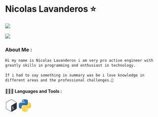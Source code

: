
# Nicolas Lavanderos :star:
  
  [<img src="https://img.icons8.com/color/48/000000/linkedin.png" width="3.5%"/>](https://www.linkedin.com/in/nicol%C3%A1s-lavanderos-flores-31779118b/)
  
  [<img src="https://img.icons8.com/color/48/000000/stackoverflow.png"/>](https://stackoverflow.com/users/12532945/setxh)
  
  ### About Me :
  
    Hi my name is Nicolas Lavanderos i am very pro active engineer with greatly skills in programming and enthusiast in technology.

    If i had to say something in summary was be i love knowledge in different areas and the professional challenges.🙌
  
  #### 👨🏻‍💻 Languages and Tools : 
  <code><img height="40" src="https://github.com/vanigupta20024/vanigupta20024/blob/main/images/bash.png"></code>
  <code><img height="40" src="https://github.com/vanigupta20024/vanigupta20024/blob/main/images/python.png"></code>